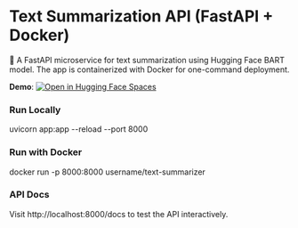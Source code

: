 # Text Summarization API (FastAPI + Docker)

🚀 A FastAPI microservice for text summarization using Hugging Face BART model.
The app is containerized with Docker for one-command deployment.

**Demo**: [![Open in Hugging Face Spaces](https://img.shields.io/badge/🤗-Try%20Demo-yellow)](https://huggingface.co/spaces/kdrucshi/text-summarizer)
### Run Locally
uvicorn app:app --reload --port 8000

### Run with Docker
docker run -p 8000:8000 username/text-summarizer

### API Docs
Visit http://localhost:8000/docs to test the API interactively.

